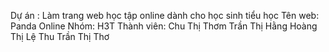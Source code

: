 Dự án : Làm trang web học tập online dành cho học sinh tiểu học
Tên web: Panda Online
Nhóm: H3T
Thành viên:
Chu Thị Thơm
Trần Thị Hằng
Hoàng Thị Lệ Thu
Trần Thị Thơ
